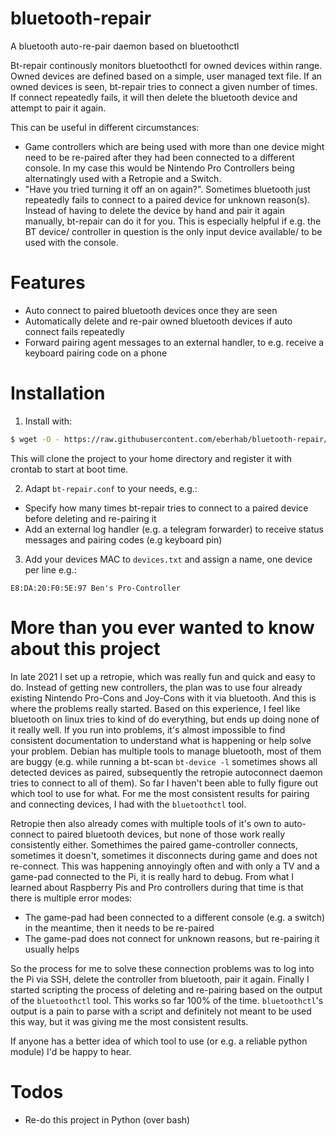 # bluetooth-repair

A bluetooth auto-re-pair daemon based on bluetoothctl

Bt-repair continously monitors bluetoothctl for owned devices within range. Owned devices are defined based on a simple, user managed text file. If an owned devices is seen, bt-repair tries to connect a given number of times. If connect repeatedly fails, it will then delete the bluetooth device and attempt to pair it again.

This can be useful in different circumstances:
* Game controllers which are being used with more than one device might need to be re-paired after they had been connected to a different console. In my case this would be Nintendo Pro Controllers being alternatingly used with a Retropie and a Switch.
* "Have you tried turning it off an on again?". Sometimes bluetooth just repeatedly fails to connect to a paired device for unknown reason(s). Instead of having to delete the device by hand and pair it again manually, bt-repair can do it for you. This is especially helpful if e.g. the BT device/ controller in question is the only input device available/ to be used with the console.

# Features

* Auto connect to paired bluetooth devices once they are seen
* Automatically delete and re-pair owned bluetooth devices if auto connect fails repeatedly
* Forward pairing agent messages to an external handler, to e.g. receive a keyboard pairing code on a phone

# Installation

1) Install with:
```bash
$ wget -O - https://raw.githubusercontent.com/eberhab/bluetooth-repair/master/install.sh | bash
```
This will clone the project to your home directory and register it with crontab to start at boot time.

2) Adapt `bt-repair.conf` to your needs, e.g.:
* Specify how many times bt-repair tries to connect to a paired device before deleting and re-pairing it
* Add an external log handler (e.g. a telegram forwarder) to receive status messages and pairing codes (e.g keyboard pin)

3) Add your devices MAC to `devices.txt` and assign a name, one device per line e.g.:
```
E8:DA:20:F0:5E:97 Ben's Pro-Controller
```

# More than you ever wanted to know about this project
In late 2021 I set up a retropie, which was really fun and quick and easy to do. Instead of getting new controllers, the plan was to use four already existing Nintendo Pro-Cons and Joy-Cons with it via bluetooth. And this is where the problems really started. Based on this experience, I feel like bluetooth on linux tries to kind of do everything, but ends up doing none of it really well. If you run into problems, it's almost impossible to find consistent documentation to understand what is happening or help solve your problem. Debian has multiple tools to manage bluetooth, most of them are buggy (e.g. while running a bt-scan `bt-device -l` sometimes shows all detected devices as paired, subsequently the retropie autoconnect daemon tries to connect to all of them). So far I haven't been able to fully figure out which tool to use for what. For me the most consistent results for pairing and connecting devices, I had with the `bluetoothctl` tool.

Retropie then also already comes with multiple tools of it's own to auto-connect to paired bluetooth devices, but none of those work really consistently either. Somethimes the paired game-controller connects, sometimes it doesn't, sometimes it disconnects during game and does not re-connect. This was happening annoyingly often and with only a TV and a game-pad connected to the Pi, it is really hard to debug. From what I learned about Raspberry Pis and Pro controllers during that time is that there is multiple error modes:
* The game-pad had been connected to a different console (e.g. a switch) in the meantime, then it needs to be re-paired
* The game-pad does not connect for unknown reasons, but re-pairing it usually helps

So the process for me to solve these connection problems was to log into the Pi via SSH, delete the controller from bluetooth, pair it again. Finally I started scripting the process of deleting and re-pairing based on the output of the `bluetoothctl` tool. This works so far 100% of the time. `bluetoothctl`'s output is a pain to parse with a script and definitely not meant to be used this way, but it was giving me the most consistent results.

If anyone has a better idea of which tool to use (or e.g. a reliable python module) I'd be happy to hear.

# Todos
* Re-do this project in Python (over bash)
